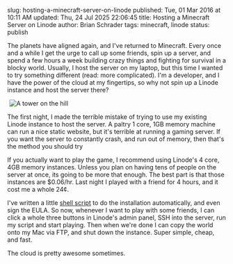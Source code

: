 slug: hosting-a-minecraft-server-on-linode
published: Tue, 01 Mar 2016 at 10:11 AM
updated: Thu, 24 Jul 2025 22:06:45 
title: Hosting a Minecraft Server on Linode
author: Brian Schrader
tags: minecraft, linode
status: publish

The planets have aligned again, and I've returned to Minecraft. Every once and a while I get the urge to call up some friends, spin up a server, and spend a few hours a week building crazy things and fighting for survival in a blocky world. Usually, I host the server on my laptop, but this time I wanted to try something different (read: more complicated). I'm a developer, and I have the power of the cloud at my fingertips, so why not spin up a Linode instance and host the server there?

<img alt="A tower on the hill" class="image-right" style="padding-left:5px;"
    src="http://brianschrader.com/images/blog/mc-tower.jpg">

The first night, I made the terrible mistake of trying to use my existing Linode instance to host the server. A paltry 1 core, 1GB memory machine can run a nice static website, but it's terrible at running a gaming server. If you want the server to constantly crash, and run out of memory, then that's the method you should try

If you actually want to play the game, I recommend using Linode's 4 core, 4GB memory instances. Unless you plan on having tens of people on the server at once, its going to be more that enough. The best part is that those instances are $0.06/hr. Last night I played with a friend for 4 hours, and it cost me a whole 24¢.

I've written a little [shell script][sh] to do the installation automatically, and even sign the EULA. So now, whenever I want to play with some friends, I can click a whole three buttons in Linode's admin panel, SSH into the server, run my script and start playing. Then when we're done I can copy the world onto my Mac via FTP, and shut down the instance. Super simple, cheap, and fast.

The cloud is pretty awesome sometimes.

[sh]: https://gist.github.com/Sonictherocketman/221c6fad8ea76657d2b2
